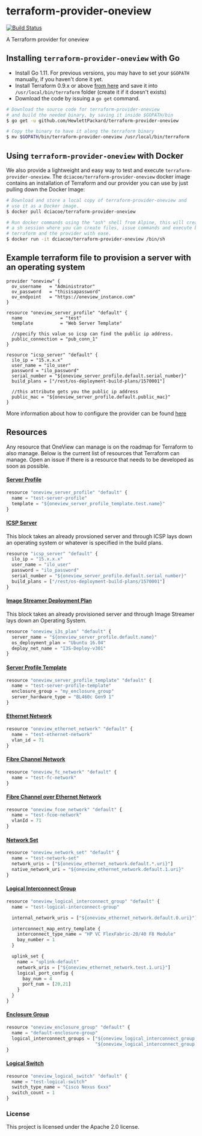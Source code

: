 # terraform-provider-oneview

[![Build Status](https://travis-ci.org/HewlettPackard/terraform-provider-oneview.svg?branch=master)](https://travis-ci.org/HewlettPackard/terraform-provider-oneview)

A Terraform provider for oneview

## Installing `terraform-provider-oneview` with Go

* Install Go 1.11. For previous versions, you may have to set your `$GOPATH` manually, if you haven't done it yet.
* Install Terraform 0.9.x or above [from here](https://www.terraform.io/downloads.html) and save it into `/usr/local/bin/terraform` folder (create it if it doesn't exists)
* Download the code by issuing a `go get` command.

```bash
# Download the source code for terraform-provider-oneview
# and build the needed binary, by saving it inside $GOPATH/bin
$ go get -u github.com/HewlettPackard/terraform-provider-oneview

# Copy the binary to have it along the terraform binary
$ mv $GOPATH/bin/terraform-provider-oneview /usr/local/bin/terraform
```

## Using `terraform-provider-oneview` with Docker

We also provide a lightweight and easy way to test and execute `terraform-provider-oneview`. The `dciacoe/terraform-provider-oneview` docker image contains
an installation of Terraform and our provider you can use by just pulling down the Docker Image:

```bash
# Download and store a local copy of terraform-provider-oneview and
# use it as a Docker image.
$ docker pull dciacoe/terraform-provider-oneview

# Run docker commands using the "ash" shell from Alpine, this will create
# a sh session where you can create files, issue commands and execute both
# terraform and the provider with ease.
$ docker run -it dciacoe/terraform-provider-oneview /bin/sh
```

## Example terraform file to provision a server with an operating system
```
provider "oneview" {
  ov_username   = "Administrator"
  ov_password   = "thisisapassword"
  ov_endpoint   = "https://oneview_instance.com"
}

resource "oneview_server_profile" "default" {
  name              = "test"
  template          = "Web Server Template"

  //specify this value so icsp can find the public ip address.
  public_connection = "pub_conn_1"
}

resource "icsp_server" "default" {
  ilo_ip = "15.x.x.x"
  user_name = "ilo_user"
  password = "ilo_password"
  serial_number = "${oneview_server_profile.default.serial_number}"
  build_plans = ["/rest/os-deployment-build-plans/1570001"]

  //this attribute gets you the public ip address
  public_mac = "${oneview_server_profile.default.public_mac}"
}
```

More information about how to configure the provider can be found [here](docs/index.html.markdown)

## Resources
Any resource that OneView can manage is on the roadmap for Terraform to also manage. Below is the current list of resources that Terraform can manage. Open an issue if there is a resource that needs to be developed as soon as possible.

#### [Server Profile](docs/r/server_profile.html.markdown)

```js
resource "oneview_server_profile" "default" {
  name = "test-server-profile"
  template = "${oneview_server_profile_template.test.name}"
}
```

#### [ICSP Server](docs/r/icsp_server.html.markdown)
This block takes an already provsioned server and through ICSP lays down an operating system or
whatever is specified in the build plans.

```js
resource "icsp_server" "default" {
  ilo_ip = "15.x.x.x"
  user_name = "ilo_user"
  password = "ilo_password"
  serial_number = "${oneview_server_profile.default.serial_number}"
  build_plans = ["/rest/os-deployment-build-plans/1570001"]
}
```

#### [Image Streamer Deployment Plan](docs/r/i3s_plan.html.markdown)
This block takes an already provisioned server and through Image Streamer lays down an Operating System.

```js
resource "oneview_i3s_plan" "default" {
  server_name = "${oneview_server_profile.default.name}"
  os_deployment_plan = "Ubuntu 16.04"
  deploy_net_name = "I3S-Deploy-v301"
}
```

#### [Server Profile Template](docs/r/server_profile_template.html.markdown)
```js
resource "oneview_server_profile_template" "default" {
  name = "test-server-profile-template"
  enclosure_group = "my_enclosure_group"
  server_hardware_type = "BL460c Gen9 1"
}
```

#### [Ethernet Network](docs/r/ethernet_network.html.markdown)
```js
resource "oneview_ethernet_network" "default" {
  name = "test-ethernet-network"
  vlan_id = 71
}
```

#### [Fibre Channel Network](docs/r/fc_network.html.markdown)
```js
resource "oneview_fc_network" "default" {
  name = "test-fc-network"
}
```

#### [Fibre Channel over Ethernet Network](docs/r/fcoe_network.html.markdown)
```js
resource "oneview_fcoe_network" "default" {
  name = "test-fcoe-network"
  vlanId = 71
}
```

#### [Network Set](docs/r/network_set.html.markdown)
```js
resource "oneview_network_set" "default" {
  name = "test-network-set"
  network_uris = ["${oneview_ethernet_network.default.*.uri}"]
  native_network_uri = "${oneview_ethernet_network.default.1.uri}"
}
```

#### [Logical Interconnect Group](docs/r/logical_interconnect_group.html.markdown)
```js
resource "oneview_logical_interconnect_group" "default" {
  name = "test-logical-interconnect-group"

  internal_network_uris = ["${oneview_ethernet_network.default.0.uri}"]

  interconnect_map_entry_template {
    interconnect_type_name = "HP VC FlexFabric-20/40 F8 Module"
    bay_number = 1
  }

  uplink_set {
    name = "uplink-default"
    network_uris = ["${oneview_ethernet_network.test.1.uri}"]
    logical_port_config {
      bay_num = 4
      port_num = [20,21]
    }
  }
}
```

#### [Enclosure Group](docs/r/enclosure_group.html.markdown)
```js
resource "oneview_enclosure_group" "default" {
  name = "default-enclosure-group"
  logical_interconnect_groups = ["${oneview_logical_interconnect_group.primary.name}",
                                 "${oneview_logical_interconnect_group.secondary.name}"]
}
```

#### [Logical Switch](docs/r/logical_switch.html.markdown)
```js
resource "oneview_logical_switch" "default" {
  name = "test-logical-switch"
  switch_type_name = "Cisco Nexus 6xxx"
  switch_count = 1
}
```

### License

This project is licensed under the Apache 2.0 license.
